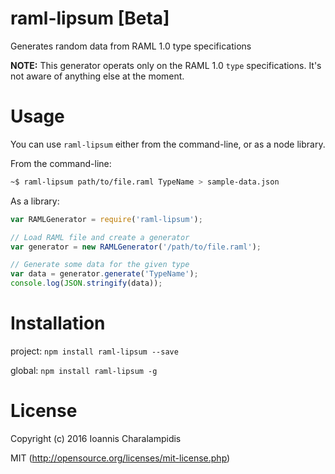 # raml-lipsum [Beta]

Generates random data from RAML 1.0 type specifications

**NOTE:** This generator operats only on the RAML 1.0 `type` specifications.
It's not aware of anything else at the moment.

# Usage

You can use `raml-lipsum` either from the command-line, or as a node library.

From the command-line:

```bash
~$ raml-lipsum path/to/file.raml TypeName > sample-data.json
```

As a library:

```js
var RAMLGenerator = require('raml-lipsum');

// Load RAML file and create a generator
var generator = new RAMLGenerator('/path/to/file.raml');

// Generate some data for the given type
var data = generator.generate('TypeName');
console.log(JSON.stringify(data));
```

# Installation

project: `npm install raml-lipsum --save`

global: `npm install raml-lipsum -g`

# License

Copyright (c) 2016 Ioannis Charalampidis

MIT (http://opensource.org/licenses/mit-license.php)
